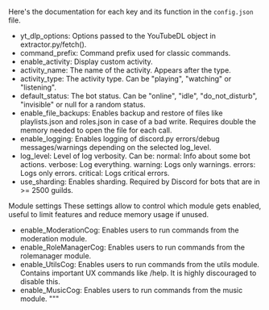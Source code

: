 Here's the documentation for each key and its function in the `config.json` file.

- yt_dlp_options: Options passed to the YouTubeDL object in extractor.py/fetch().
- command_prefix: Command prefix used for classic commands.
- enable_activity: Display custom activity.
- activity_name: The name of the activity. Appears after the type.
- activity_type: The activity type. Can be "playing", "watching" or "listening".
- default_status: The bot status. Can be "online", "idle", "do_not_disturb", "invisible" or null for a random status.
- enable_file_backups: Enables backup and restore of files like playlists.json and roles.json
  in case of a bad write. Requires double the memory needed to open the file for each call.
- enable_logging: Enables logging of discord.py errors/debug messages/warnings depending on the selected log_level.
- log_level: Level of log verbosity. Can be:
    normal: Info about some bot actions.
    verbose: Log everything.
    warning: Logs only warnings.
    errors: Logs only errors.
    critical: Logs critical errors.
- use_sharding: Enables sharding. Required by Discord for bots that are in >= 2500 guilds.

Module settings
These settings allow to control which module gets enabled, useful to limit features
and reduce memory usage if unused.

- enable_ModerationCog: Enables users to run commands from the moderation module.
- enable_RoleManagerCog: Enables users to run commands from the rolemanager module.
- enable_UtilsCog: Enables users to run commands from the utils module. Contains important UX commands like /help. It is highly discouraged to disable this.
- enable_MusicCog: Enables users to run commands from the music module. """